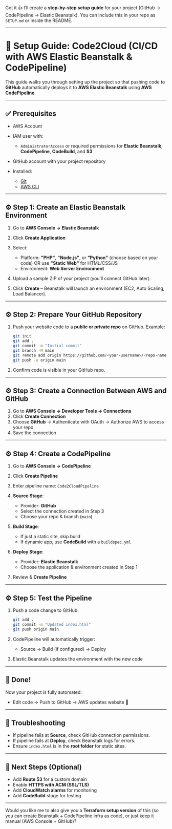 Got it 👍 I’ll create a **step-by-step setup guide** for your project (GitHub → CodePipeline → Elastic Beanstalk). You can include this in your repo as `SETUP.md` or inside the README.

---

# 🚀 Setup Guide: Code2Cloud (CI/CD with AWS Elastic Beanstalk & CodePipeline)

This guide walks you through setting up the project so that pushing code to **GitHub** automatically deploys it to **AWS Elastic Beanstalk** using **AWS CodePipeline**.

---

## ✅ Prerequisites

* AWS Account
* IAM user with:

  * `AdministratorAccess` or required permissions for **Elastic Beanstalk**, **CodePipeline**, **CodeBuild**, and **S3**
* GitHub account with your project repository
* Installed:

  * [Git](https://git-scm.com/)
  * [AWS CLI](https://aws.amazon.com/cli/)

---

## ⚙️ Step 1: Create an Elastic Beanstalk Environment

1. Go to **AWS Console → Elastic Beanstalk**
2. Click **Create Application**
3. Select:

   * Platform: **"PHP"**, **"Node.js"**, or **"Python"** (choose based on your code) OR use **"Static Web"** for HTML/CSS/JS
   * Environment: **Web Server Environment**
4. Upload a sample ZIP of your project (you’ll connect GitHub later).
5. Click **Create** – Beanstalk will launch an environment (EC2, Auto Scaling, Load Balancer).

---

## ⚙️ Step 2: Prepare Your GitHub Repository

1. Push your website code to a **public or private repo** on GitHub. Example:

   ```bash
   git init
   git add .
   git commit -m "Initial commit"
   git branch -M main
   git remote add origin https://github.com/<your-username>/<repo-name>.git
   git push -u origin main
   ```

2. Confirm code is visible in your GitHub repo.

---

## ⚙️ Step 3: Create a Connection Between AWS and GitHub

1. Go to **AWS Console → Developer Tools → Connections**
2. Click **Create Connection**
3. Choose **GitHub** → Authenticate with OAuth → Authorize AWS to access your repo
4. Save the connection

---

## ⚙️ Step 4: Create a CodePipeline

1. Go to **AWS Console → CodePipeline**

2. Click **Create Pipeline**

3. Enter pipeline name: `Code2CloudPipeline`

4. **Source Stage**:

   * Provider: **GitHub**
   * Select the connection created in Step 3
   * Choose your repo & branch (`main`)

5. **Build Stage**:

   * If just a static site, skip build
   * If dynamic app, use **CodeBuild** with a `buildspec.yml`

6. **Deploy Stage**:

   * Provider: **Elastic Beanstalk**
   * Choose the application & environment created in Step 1

7. Review & **Create Pipeline**

---

## ⚙️ Step 5: Test the Pipeline

1. Push a code change to GitHub:

   ```bash
   git add .
   git commit -m "Updated index.html"
   git push origin main
   ```

2. CodePipeline will automatically trigger:

   * Source → Build (if configured) → Deploy

3. Elastic Beanstalk updates the environment with the new code

---

## 🎉 Done!

Now your project is fully automated:

* Edit code → Push to GitHub → AWS updates website 🚀

---

## 🔧 Troubleshooting

* If pipeline fails at **Source**, check GitHub connection permissions.
* If pipeline fails at **Deploy**, check Beanstalk logs for errors.
* Ensure `index.html` is in the **root folder** for static sites.

---

## 📢 Next Steps (Optional)

* Add **Route 53** for a custom domain
* Enable **HTTPS with ACM (SSL/TLS)**
* Add **CloudWatch alarms** for monitoring
* Add **CodeBuild** stage for testing

---

Would you like me to also give you a **Terraform setup version** of this (so you can create Beanstalk + CodePipeline infra as code), or just keep it manual (AWS Console + GitHub)?
